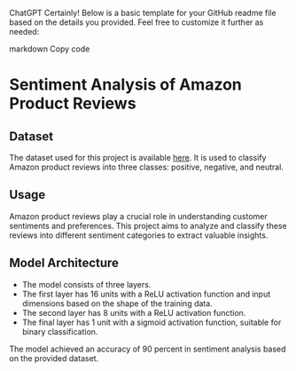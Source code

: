 
ChatGPT
Certainly! Below is a basic template for your GitHub readme file based on the details you provided. Feel free to customize it further as needed:

markdown
Copy code
# Sentiment Analysis of Amazon Product Reviews

## Dataset
The dataset used for this project is available [here](provide_link). It is used to classify Amazon product reviews into three classes: positive, negative, and neutral.

## Usage
Amazon product reviews play a crucial role in understanding customer sentiments and preferences. This project aims to analyze and classify these reviews into different sentiment categories to extract valuable insights.

## Model Architecture
- The model consists of three layers.
- The first layer has 16 units with a ReLU activation function and input dimensions based on the shape of the training data.
- The second layer has 8 units with a ReLU activation function.
- The final layer has 1 unit with a sigmoid activation function, suitable for binary classification.

The model achieved an accuracy of 90 percent in sentiment analysis based on the provided dataset.
